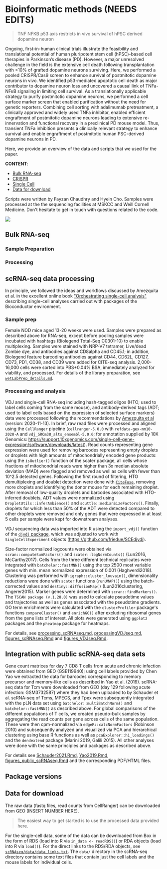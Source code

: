 
# Bioinformatic methods (NEEDS EDITS)

>TNF NFKB p53 axis restricts in vivo survival of hPSC derived dopamine neuron

Ongoing, first-in-human clinical trials illustrate the feasibility and translational potential of human pluripotent stem cell (hPSC)-based cell therapies in Parkinson’s disease (PD). However, a major unresolved challenge in the field is the extensive cell death following transplantation with <10% of grafted dopamine neurons surviving. Here, we performed a pooled CRISPR/Cas9 screen to enhance survival of postmitotic dopamine neurons in vivo. We identified p53-mediated apoptotic cell death as major contributor to dopamine neuron loss and uncovered a causal link of TNFa-NFκB signaling in limiting cell survival. As a translationally applicable strategy to purify postmitotic dopamine neurons, we performed a cell surface marker screen that enabled purification without the need for genetic reporters. Combining cell sorting with adalimumab pretreatment, a clinically approved and widely used TNFa inhibitor, enabled efficient engraftment of postmitotic dopamine neurons leading to extensive re-innervation and functional recovery in a preclinical PD mouse model. Thus, transient TNFa inhibition presents a clinically relevant strategy to enhance survival and enable engraftment of postmitotic human PSC-derived dopamine neurons in PD.

Here, we provide an overview of the data and scripts that we used for the paper. 

**CONTENT**:

* [Bulk RNA-seq](#Bulk-RNAseq-processingq)
* [CRISPR](#CRISPR-screen-processing)
* [Single Cell](#Single-cell-RNA-seq-Processing)
* [Data for download](#data-for-download)

Scripts were written by Fayzan Chaudhry and Hyein Cho.
Samples were processed at the the sequencing facilities at MSKCC and Weill Cornell Medicine.
Don't hesitate to get in touch with questions related to the code.

![](WCM_MB_LOGO_HZSS1L_CLR_RGB.png)

## Bulk RNA-seq

### Sample Preparation 



### Processing 




## scRNA-seq data processing

In principle, we followed the ideas and workflows discussed by Amezquita et al. in the excellent online book ["Orchestrating single-cell analysis"](https://osca.bioconductor.org/) describing single-cell analyses carried out with packages of the Bioconductor environment.

### Sample prep

Female NOD mice aged 13-20 weeks were used. Samples were prepared as described above for RNA-seq, except before pooling samples were incubated with hashtags (Biolegend Total-Seq C0301-10) to enable multiplexing.
Samples were stained with NRP-V7 tetramer, Live/dead Zombie dye, and antibodies against CD8alpha and CD45.1; in addition, Biolegend feature barcoding antibodies against CD44, CD62L, CD127, CD73, PD1, CD38, and CD39 were added for CITE-seq analysis. 
2,000-16,000 cells were sorted into PBS+0.04% BSA, immediately analyzed for viability, and processed. 
For details of the library preparation, see [`wetLabPrep_details.md`](https://github.com/abcwcm/GeartySchietinger/blob/master/scRNAseq/wetLabPrep_details.md).

### Processing and analysis

VDJ and single-cell RNA-seq including hash-tagged oligos (HTO; used to label cells coming from the same mouse), and antibody-derived tags (ADT; used to label cells based on the expression of selected surface markers) data were processed following the recommendations by [Amezquita et al](https://bioconductor.org/books/release/OSCA) (version: 2020-11-13). In brief, raw read files were processed and aligned using the `CellRanger` pipeline (`cellranger-5.0.0` with `refdata-gex-mm10-2020-A` and `vdj_GRCm38_alts_ensembl-5.0.0`; for annotation supplied by 10X Genomics: <https://support.10xgenomics.com/single-cell-gene-expression/software/downloads/latest>).
Read counts representing gene expression were used for removing barcodes representing empty droplets or droplets with high amounts of mitochondrially encoded gene products: using the `isOutlier()` function of the scater package, all cells whose fractions of mitochondrial reads were higher than 3x median absolute deviation (MAD) were flagged and removed as well as cells with fewer than 10^2.5 detected genes.
Following the first round of filtering, HTO demultiplexing and doublet detection were done with [`CiteFuse`](http://www.bioconductor.org/packages/release/bioc/html/CiteFuse.html), removing more droplets and identifying the donor mouse for each remaining droplet. After removal of low-quality droplets and barcodes associated with HTO-inferred doublets, ADT values were normalized using
`DropletUtils::inferAmbience()` and `scuttle::medianSizeFactors()`.
Finally, droplets for which less than 50% of the ADT were detected compared to other droplets were removed and only genes that were expressed in at least 5 cells per sample were kept for downstream analyses.

VDJ sequencing data was imported into R using the `import_vdj()` function of the [`djvdj` package](https://github.com/rnabioco/djvdj), which was adjusted to work with `SingleCellExperiment` objects (<https://github.com/friedue/SCEdjvdj>).

Size-factor normalized logcounts were obtained via `scran::computeSumFactors()` and `scater::logNormCounts()` (Lun2016, McCarthy2017).
Cells from the three different technical replicates were integrated with `batchelor::fastMNN()` using the top 2500 most variable genes with min. mean normalized expression of 0.001 (Haghverdi2018).
Clustering was performed with `igraph::cluster_louvain()`, dimensionality reductions were done with `scater` functions (`runUMAP()`) using the batch-corrected values and `destiny::diffusionMap()` (Lun2016clustering, Angerer2015).
Marker genes were determined with `scran::findMarkers()`.
The `TSCAN package (v.1.28.0)` was used to calculate pseudotime values and trajectories as well as genes associated with the pseudotime gradients.
GO term enrichments were calculated with the `clusterProfiler` package's functions `compareCluster()` and `enrichGO()` after excluding ribosomal genes from the gene lists of interest.
All plots were generated using `ggplot2` packages and the `pheatmap` package for heatmaps.

For details, see [processing_scRNAseq.md](scRNAseq/processing_scRNAseq.md), [processingVDJseq.md](scRNAseq/processingVDJseq.md), [figures_scRNAseq.Rmd](scRNAseq/figures_scRNAseq.Rmd) and [figures_VDJseq.Rmd](scRNAseeq/figures_VDJseq.Rmd).

## Integration with public scRNA-seq data sets

Gene count matrices for day 7 CD8 T cells from acute and chronic infection were obtained from GEO (GSE119940); using cell labels provided by Chen Yao we extracted the data for barcodes corresponding to memory precursor and memory-like cells as described in Yao et al. (2019).
scRNA-seq data for Tcm were downloaded from GEO (day 129 following acute infection: GSM3732587) where they had been uploaded to by Schauder et al.
scRNA-seq of Tcms, MPECS, and Tpex were subsequently integrated with the pLN data set using `batchelor::multiBatchNorm()` and `batchelor::fastMNN()` as described above.
For global comparisons of the different populations of T cells, we created pseudo-bulk samples by aggregating the read counts per gene across cells of the same population.
These were then cpm-normalized via `edgeR::calcNormFactors` (Robinson 2010) and subsequently analyzed and visualized via PCA and hierarchical clustering using base R functions as well as `pcaExplorer::hi_loadings()` and the `dendextend` package (Marini 2019, Galili 2015).
All other analyses were done with the same principles and packages as described above.

For details see [Schauder2021.Rmd](scRNAseq/Schauder2021.Rmd), [Yao2019.Rmd](scRNAseq/Yao2019.Rmd), [figures_public_scRNAseq.Rmd](scRNAseq/figures_public_scRNAseq.Rmd) and the corresponding PDF/HTML files.



## Package versions

## Data for download

The raw data (fastq files, read counts from CellRanger) can be downloaded from GEO (INSERT NUMBER HERE).


>The easiest way to get started is to use the processed data provided here.

For the single-cell data, some of the data can be downloaded from Box in the form of RDS (load into R via `in_data <- readRDS()`) or RDA objects (load into R via `load()`).
For the direct links to the RDS/RDA objects, see [`scRNAseq/data/data_links.txt`](https://github.com/abcwcm/GeartySchietinger/blob/master/scRNAseq/data/data_links.txt).
The `data/` directory in the scRNA-seq directory contains some text files that contain just the cell labels and the mouse labels for individual cells.


